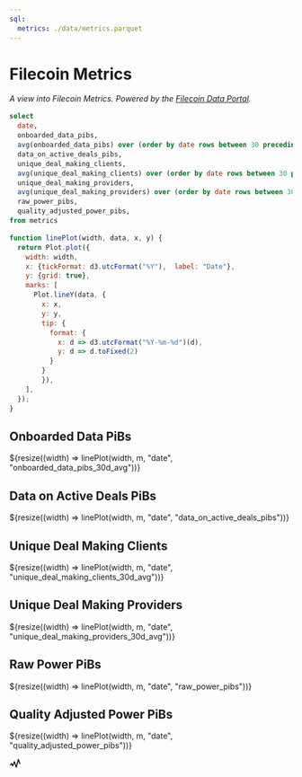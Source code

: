 ```yaml
---
sql:
  metrics: ./data/metrics.parquet
---
```


# Filecoin Metrics

_A view into Filecoin Metrics. Powered by the [Filecoin Data Portal](https://github.com/davidgasquez/filecoin-data-portal/)._

```sql id=m
select
  date,
  onboarded_data_pibs,
  avg(onboarded_data_pibs) over (order by date rows between 30 preceding and current row) as onboarded_data_pibs_30d_avg,
  data_on_active_deals_pibs,
  unique_deal_making_clients,
  avg(unique_deal_making_clients) over (order by date rows between 30 preceding and current row) as unique_deal_making_clients_30d_avg,
  unique_deal_making_providers,
  avg(unique_deal_making_providers) over (order by date rows between 30 preceding and current row) as unique_deal_making_providers_30d_avg,
  raw_power_pibs,
  quality_adjusted_power_pibs,
from metrics
```

```js
function linePlot(width, data, x, y) {
  return Plot.plot({
    width: width,
    x: {tickFormat: d3.utcFormat("%Y"),  label: "Date"},
    y: {grid: true},
    marks: [
      Plot.lineY(data, {
        x: x,
        y: y,
        tip: {
          format: {
            x: d => d3.utcFormat("%Y-%m-%d")(d),
            y: d => d.toFixed(2)
          }
        }
        }),
    ],
  });
}
```

<div class="grid grid-cols-2">

  <div class="card">
    <h2> Onboarded Data PiBs </h2>
    ${resize((width) => linePlot(width, m, "date", "onboarded_data_pibs_30d_avg"))}
  </div>

  <div class="card">
    <h2> Data on Active Deals PiBs </h2>
    ${resize((width) => linePlot(width, m, "date", "data_on_active_deals_pibs"))}
  </div>

  <div class="card">
    <h2> Unique Deal Making Clients </h2>
    ${resize((width) => linePlot(width, m, "date", "unique_deal_making_clients_30d_avg"))}
  </div>

  <div class="card">
    <h2> Unique Deal Making Providers </h2>
    ${resize((width) => linePlot(width, m, "date", "unique_deal_making_providers_30d_avg"))}
  </div>

  <div class="card">
    <h2> Raw Power PiBs </h2>
    ${resize((width) => linePlot(width, m, "date", "raw_power_pibs"))}
  </div>

  <div class="card">
    <h2> Quality Adjusted Power PiBs </h2>
    ${resize((width) => linePlot(width, m, "date", "quality_adjusted_power_pibs"))}
  </div>

</div>

<a href="/"> <img src="logo.svg" width="20px"> </a>
